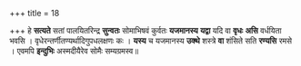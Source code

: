 +++
title = 18

+++
हे **सत्यते** सतां पालयितरिन्द्र **सुन्वतः** सोमाभिषवं कुर्वतः **यजमानस्य** **यद्वा** यदि वा **वृधः** **असि** वर्धयिता भवसि । वृधेरन्तर्णीतण्यर्थादिगुपधलक्षणः कः । **यस्य** च यजमानस्य **उक्थे** शस्त्रे **वा** शंसिते सति **रण्यसि** रमसे । एवमपि **इन्दुभिः** अस्मदीयैरेव सोमैः सम्यग्रमस्व॥